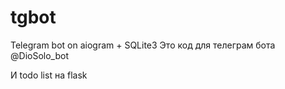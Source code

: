 # tgbot
Telegram bot on aiogram + SQLite3 Это код для телеграм бота @DioSolo_bot

И todo list на flask
